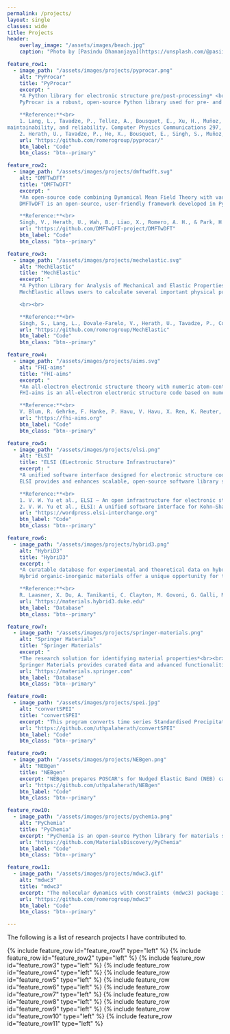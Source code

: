 ```yaml
---
permalink: /projects/
layout: single
classes: wide
title: Projects
header:
    overlay_image: "/assets/images/beach.jpg"
    caption: "Photo by [Pasindu Dhananjaya](https://unsplash.com/@pasiiijay) on [Unsplash](https://unsplash.com)"

feature_row1:
  - image_path: "/assets/images/projects/pyprocar.png"
    alt: "PyProcar"
    title: "PyProcar"
    excerpt: "
    *A Python library for electronic structure pre/post-processing* <br><br>
    PyProcar is a robust, open-source Python library used for pre- and post-processing of the electronic structure data coming from DFT calculations. It provides a set of functions that manage data obtained from the PROCAR format. Basically, the PROCAR format is a projection of the Kohn-Sham states over atomic orbitals. That projection is performed to every k-point in the considered mesh, every energy band and every atom. PyProcar is capable of performing a multitude of tasks including plotting plain and spin/atom/orbital projected band structures and Fermi surfaces- both in 2D and 3D, Fermi velocity plots, unfolding bands of a super cell, comparing band structures from multiple DFT calculations, plotting partial density of states, filtering bands and generating a k-path for a given crystal structure. Currently supports VASP, Elk, Quantum Espresso, Abinit, Lobster, Siesta and DFTB+.<br><br>

    **Reference:**<br>
    1. Lang, L., Tavadze, P., Tellez, A., Bousquet, E., Xu, H., Muñoz, F., Vasquez, N., Herath, U., & Romero, A. H. Expanding PyProcar for new features,
maintainability, and reliability. Computer Physics Communications 297, 109063 (2024). DOI: [https://doi.org/10.1016/j.cpc.2023.109063](https://doi.org/10.1016/j.cpc.2023.109063)<br>
    2. Herath, U., Tavadze, P., He, X., Bousquet, E., Singh, S., Muñoz, F., & Romero, A. H. PyProcar: A Python library for electronic structure pre/post‑processing. Computer Physics Communications 251, 107080 (2020). DOI: [https://doi.org/10.1016/j.cpc.2019.107080](https://doi.org/10.1016/j.cpc.2019.107080)"
    url: "https://github.com/romerogroup/pyprocar/"
    btn_label: "Code"
    btn_class: "btn--primary"

feature_row2:
  - image_path: "/assets/images/projects/dmftwdft.svg"
    alt: "DMFTwDFT"
    title: "DMFTwDFT"
    excerpt: "
    *An open-source code combining Dynamical Mean Field Theory with various Density Functional Theory packages to study strongly correlated materials*<br><br>
    DMFTwDFT is an open-source, user-friendly framework developed in Python, Fortran and C/C++, combining DMFT with various DFT codes interfaced through the Wannier90 package. It allows users to perform full charge self-consistent DFT+DMFT calculations using minimal commands followed by post-processing functions including DMFT self-energy, total energy, band structures, projected DOS, and effective mass enhancements. DMFTwDFT uses Wannier orbitals for constructing the hybridization and correlation subspaces to perform DMFT loops by taking advantage of the Wannier90 interface between various DFT codes. It also equips a library mode to link the module for computing a DMFT density matrix and updating a charge density within the DFT loops allowing implementing full charge self-consistency within various DFT codes without modifying their source codes significantly. Currently supports VASP, Quantum Espresso (one-shot DMFT), and Siesta (one-shot DMFT). <br><br>

    **Reference:**<br>
    Singh, V., Herath, U., Wah, B., Liao, X., Romero, A. H., & Park, H. DMFTwDFT: An open‑source code combining Dynamical Mean Field Theory with various density functional theory packages. Computer Physics Communications 261, 107778 (2021). DOI: [https://doi.org/10.1016/j.cpc.2020.107778](https://doi.org/10.1016/j.cpc.2020.107778)"
    url: "https://github.com/DMFTwDFT-project/DMFTwDFT"
    btn_label: "Code"
    btn_class: "btn--primary"

feature_row3:
  - image_path: "/assets/images/projects/mechelastic.svg"
    alt: "MechElastic"
    title: "MechElastic"
    excerpt: "
    *A Python Library for Analysis of Mechanical and Elastic Properties of Bulk and 2D Materials*<br><br>
    MechElastic allows users to calculate several important physical properties such as elastic moduli, melting temperature, Debye temperature, elastic wave velocities, elastic anisotropy, etc. for all crystalline 2D and 3D systems using output data from an elastic tensor calculation. It can also be used to test the mechanical stability of any bulk system. Additionally, MechElastic allows performing Equation of State (EOS) analysis provided inputs of Volume and Energy or Volume and Pressure and automatically provides information on phase transitions. Currently supports VASP, Abinit and Quantum Espresso.

    <br><br>

    **Reference:**<br>
    Singh, S., Lang, L., Dovale‑Farelo, V., Herath, U., Tavadze, P., Coudert, F.‑X., & Romero, A. H. MechElastic: A Python library for analysis of mechanical and elastic properties of bulk and 2D materials. Computer Physics Communications 267, 108068 (2021). DOI: [https://doi.org/10.1016/j.cpc.2021.108068](https://doi.org/10.1016/j.cpc.2021.108068)"
    url: "https://github.com/romerogroup/MechElastic"
    btn_label: "Code"
    btn_class: "btn--primary"

feature_row4:
  - image_path: "/assets/images/projects/aims.svg"
    alt: "FHI-aims"
    title: "FHI-aims"
    excerpt: "
    *An all-electron electronic structure theory with numeric atom-centered orbitals*<br><br>
    FHI-aims is an all-electron electronic structure code based on numeric atom-centered orbitals. It enables first-principles simulations with very high numerical accuracy for production calculations, with excellent scalability up to very large system sizes (thousands of atoms) and up to very large, massively parallel supercomputers (ten thousand CPU cores).<br><br>

    **Reference:**<br>
    V. Blum, R. Gehrke, F. Hanke, P. Havu, V. Havu, X. Ren, K. Reuter, and M. Scheffler, Ab initio molecular simulations with numeric atom-centered orbitals, Computer Physics Communications 180, 2175 (2009). DOI: [https://doi.org/10.1016/j.cpc.2009.06.022](https://doi.org/10.1016/j.cpc.2009.06.022)"
    url: "https://fhi-aims.org"
    btn_label: "Code"
    btn_class: "btn--primary"

feature_row5:
  - image_path: "/assets/images/projects/elsi.png"
    alt: "ELSI"
    title: "ELSI (ELectronic Structure Infrastructure)"
    excerpt: "
    *A unified software interface designed for electronic structure codes to connect with various high-performance eigensolvers and density matrix solvers*<br><br>
    ELSI provides and enhances scalable, open-source software library solutions for electronic structure calculations in materials science, condensed matter physics, chemistry, and many other fields. ELSI focuses on methods that solve or circumvent eigenvalue problems in electronic structure theory. The ELSI infrastructure should also be useful for other challenging eigenvalue problems.<br><br>

    **Reference:**<br>
    1. V. W. Yu et al., ELSI — An open infrastructure for electronic structure solvers, Computer Physics Communications 256, 107459 (2020). DOI: [https://doi.org/10.1016/j.cpc.2020.107459](https://doi.org/10.1016/j.cpc.2020.107459)<br>
    2. V. W. Yu et al., ELSI: A unified software interface for Kohn–Sham electronic structure solvers, Computer Physics Communications 222, 267 (2018). DOI: [https://doi.org/10.1016/j.cpc.2017.09.007](https://doi.org/10.1016/j.cpc.2017.09.007)"
    url: "https://wordpress.elsi-interchange.org"
    btn_label: "Code"
    btn_class: "btn--primary"

feature_row6:
  - image_path: "/assets/images/projects/hybrid3.png"
    alt: "HybriD3"
    title: "HybriD3"
    excerpt: "
    *A curatable database for experimental and theoretical data on hybrid organic-inorganic materials*<br><br>
    Hybrid organic-inorganic materials offer a unique opportunity for the discovery and refinement of new functional semiconductor materials with fine-tuned properties, controlled at the atomic scale by organic chemistry and organic-inorganic synthesis and processing. The HybriD$^3$ project accelerates the Design, Discovery and Dissemination (D3) of new crystalline organic-inorganic hybrid semiconductors in a collaborative effort between a consortium of researchers in the NC Triangle area and beyond. It is based on the MatD$^3$ framework written in Python-Django and uses SQL for database functions.<br><br>

    **Reference:**<br>
    R. Laasner, X. Du, A. Tanikanti, C. Clayton, M. Govoni, G. Galli, M. Ropo, and V. Blum, MatD$^3$: A Database and Online Presentation Package for Research Data Supporting Materials Discovery, Design, and Dissemination, JOSS 5, 1945 (2020). DOI: [https://doi.org/10.21105/joss.01945](https://doi.org/10.21105/joss.01945)"
    url: "https://materials.hybrid3.duke.edu"
    btn_label: "Database"
    btn_class: "btn--primary"

feature_row7:
  - image_path: "/assets/images/projects/springer-materials.png"
    alt: "Springer Materials"
    title: "Springer Materials"
    excerpt: "
    *The research solution for identifying material properties*<br><br>
    Springer Materials provides curated data and advanced functionalities to support research in materials science, physics, chemistry, engineering, and other related fields."
    url: "https://materials.springer.com"
    btn_label: "Database"
    btn_class: "btn--primary"

feature_row8:
  - image_path: "/assets/images/projects/spei.jpg"
    alt: "convertSPEI"
    title: "convertSPEI"
    excerpt: "This program converts time series Standardised Precipitation-Evapotranspiration Index (SPEI) data from the netcdf format to a csv format which could be read by a program such as Excel. It is parallelized through Python's multiprocessing library. The SPEI data is available at [https://spei.csic.es/index.html](https://spei.csic.es/index.html)."
    url: "https://github.com/uthpalaherath/convertSPEI"
    btn_label: "Code"
    btn_class: "btn--primary"

feature_row9:
  - image_path: "/assets/images/projects/NEBgen.png"
    alt: "NEBgen"
    title: "NEBgen"
    excerpt: "NEBgen prepares POSCAR's for Nudged Elastic Band (NEB) calculations through Distortion Symmetry Method with [VTST](http://theory.cm.utexas.edu/vtsttools/) and [DiSPy](https://github.com/munrojm/DiSPy). The nudged elastic band (NEB) method is a popular method for calculating the minimum energy pathways of kinetic processes. Although, linear interpolation between an initial and final structure (image) provides a decent estimate for the minimum energy pathway, the Distortion Symmetry Method takes into account symmetry-adapted perturbations to systematically lower the initial path symmetry, enabling the exploration of other low-energy pathways that may exist."
    url: "https://github.com/uthpalaherath/NEBgen"
    btn_label: "Code"
    btn_class: "btn--primary"

feature_row10:
  - image_path: "/assets/images/projects/pychemia.png"
    alt: "PyChemia"
    title: "PyChemia"
    excerpt: "PyChemia is an open-source Python library for materials structural search providing an agnostic framework for materials discovery and design using a variety of methods from Minima Hoping to Soft-computing based methods. PyChemia is also a library for data-mining, using several methods to discover interesting candidates among the materials already processed. Currently supports VASP, ABINIT, Octopus, DFTB+, and Fireball."
    url: "https://github.com/MaterialsDiscovery/PyChemia"
    btn_label: "Code"
    btn_class: "btn--primary"

feature_row11:
  - image_path: "/assets/images/projects/mdwc3.gif"
    alt: "mdwc3"
    title: "mdwc3"
    excerpt: "The molecular dynamics with constraints (mdwc3) package is a command line open source Python program for molecular dynamics simulations. It performs constraint MD simulations with either NPT (keeping pressure constant with the Parrinello Rahman lagrangian, and keeping the temperature constant with the Nose thermostat) or NVT (keeping the temperature constant with the Nose thermostat). mdwc3 performs constraint MD simulations following the SHAKE algorithm and allows constraints for bond distances, angles, atomic positions, lattice parameters (a, b, c), angles between lattice vectors, and volume of the unit cell."
    url: "https://github.com/romerogroup/mdwc3"
    btn_label: "Code"
    btn_class: "btn--primary"

---
```

The following is a list of research projects I have contributed to.

{% include feature_row id="feature_row1" type="left" %}
{% include feature_row id="feature_row2" type="left" %}
{% include feature_row id="feature_row3" type="left" %}
{% include feature_row id="feature_row4" type="left" %}
{% include feature_row id="feature_row5" type="left" %}
{% include feature_row id="feature_row6" type="left" %}
{% include feature_row id="feature_row7" type="left" %}
{% include feature_row id="feature_row8" type="left" %}
{% include feature_row id="feature_row9" type="left" %}
{% include feature_row id="feature_row10" type="left" %}
{% include feature_row id="feature_row11" type="left" %}
